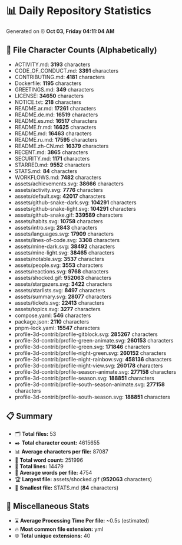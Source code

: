 # 📊 Daily Repository Statistics
Generated on ⏰ **Oct 03, Friday 04:11:04 AM**

## 📂 File Character Counts (Alphabetically)
- ACTIVITY.md: **3193** characters
- CODE_OF_CONDUCT.md: **3391** characters
- CONTRIBUTING.md: **4181** characters
- Dockerfile: **1195** characters
- GREETINGS.md: **349** characters
- LICENSE: **34650** characters
- NOTICE.txt: **218** characters
- README.ar.md: **17261** characters
- README.de.md: **16519** characters
- README.es.md: **16517** characters
- README.fr.md: **16625** characters
- README.md: **16463** characters
- README.ru.md: **17595** characters
- README.zh-CN.md: **16379** characters
- RECENT.md: **3865** characters
- SECURITY.md: **1171** characters
- STARRED.md: **9552** characters
- STATS.md: **84** characters
- WORKFLOWS.md: **7482** characters
- assets/achievements.svg: **38666** characters
- assets/activity.svg: **7776** characters
- assets/default.svg: **42017** characters
- assets/github-snake-dark.svg: **104291** characters
- assets/github-snake-light.svg: **104291** characters
- assets/github-snake.gif: **339589** characters
- assets/habits.svg: **10758** characters
- assets/intro.svg: **2843** characters
- assets/languages.svg: **17909** characters
- assets/lines-of-code.svg: **3308** characters
- assets/mine-dark.svg: **38492** characters
- assets/mine-light.svg: **38465** characters
- assets/notable.svg: **3537** characters
- assets/people.svg: **3553** characters
- assets/reactions.svg: **9768** characters
- assets/shocked.gif: **952063** characters
- assets/stargazers.svg: **3422** characters
- assets/starlists.svg: **8497** characters
- assets/summary.svg: **28077** characters
- assets/tickets.svg: **22413** characters
- assets/topics.svg: **3277** characters
- compose.yaml: **546** characters
- package.json: **2110** characters
- pnpm-lock.yaml: **15547** characters
- profile-3d-contrib/profile-gitblock.svg: **285267** characters
- profile-3d-contrib/profile-green-animate.svg: **260153** characters
- profile-3d-contrib/profile-green.svg: **171846** characters
- profile-3d-contrib/profile-night-green.svg: **260152** characters
- profile-3d-contrib/profile-night-rainbow.svg: **458136** characters
- profile-3d-contrib/profile-night-view.svg: **260178** characters
- profile-3d-contrib/profile-season-animate.svg: **277158** characters
- profile-3d-contrib/profile-season.svg: **188851** characters
- profile-3d-contrib/profile-south-season-animate.svg: **277158** characters
- profile-3d-contrib/profile-south-season.svg: **188851** characters

## 📋 Summary
- 🗂️ **Total files:** 53
- ✒️ **Total character count:** 4615655
- 📊 **Average characters per file:** 87087
- 📝 **Total word count:** 251996
- 🧾 **Total lines:** 14479
- 📐 **Average words per file:** 4754
- 🏆 **Largest file:** assets/shocked.gif (**952063** characters)
- 🥉 **Smallest file:** STATS.md (**84** characters)

## 🌟 Miscellaneous Stats
- ⌛ **Average Processing Time Per file:** ~0.5s (estimated)
- 🔥 **Most common file extension:** yml
- 🌐 **Total unique extensions:** 40
